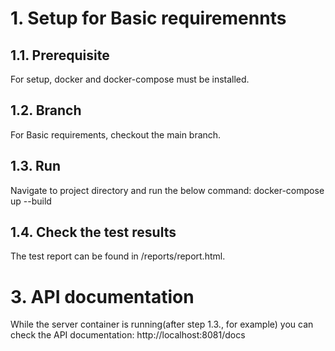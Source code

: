 # 1. Setup for Basic requiremennts

## 1.1. Prerequisite
For setup, docker and docker-compose must be installed.

## 1.2. Branch 
For Basic requirements, checkout the main branch.

## 1.3. Run
Navigate to project directory and run the below command:
	docker-compose up --build

## 1.4. Check the test results
The test report can be found in /reports/report.html.

# 3. API documentation
While the server container is running(after step 1.3., for example) you can check the API documentation: http://localhost:8081/docs

